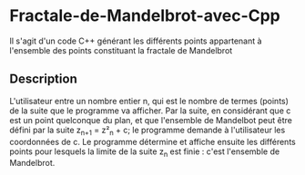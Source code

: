 # Fractale-de-Mandelbrot-avec-Cpp
Il s'agit d'un code C++ générant les différents points appartenant à l'ensemble des points constituant la fractale de Mandelbrot

## Description
L'utilisateur entre un nombre entier n, qui est le nombre de termes (points) de la suite que le programme va afficher. Par la suite, en considérant que c est un point quelconque du plan, et que l'ensemble de Mandelbot peut être défini par la suite z<sub>n+1</sub> = z²<sub>n</sub> + c; le programme demande à l'utilisateur les coordonnées de c.
Le programme détermine et affiche ensuite les différents points pour lesquels la limite de la suite z<sub>n</sub> est finie : c'est l'ensemble de Mandelbrot.
